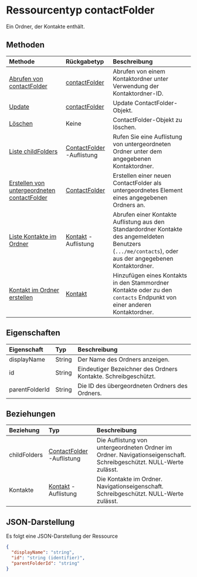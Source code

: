 # <a name="contactfolder-resource-type"></a>Ressourcentyp contactFolder

Ein Ordner, der Kontakte enthält.

## <a name="methods"></a>Methoden

| Methode       | Rückgabetyp  |Beschreibung|
|:---------------|:--------|:----------|
|[Abrufen von contactFolder](../api/contactfolder_get.md) | [contactFolder](contactfolder.md) |Abrufen von einem Kontaktordner unter Verwendung der Kontaktordner-ID.|
|[Update](../api/contactfolder_update.md) | [contactFolder](contactfolder.md) |Update ContactFolder-Objekt. |
|[Löschen](../api/contactfolder_delete.md) | Keine |ContactFolder-Objekt zu löschen. |
|[Liste childFolders](../api/contactfolder_list_childfolders.md) |[ContactFolder](contactfolder.md) -Auflistung| Rufen Sie eine Auflistung von untergeordneten Ordner unter dem angegebenen Kontaktordner.|
|[Erstellen von untergeordneten contactFolder](../api/contactfolder_post_childfolders.md) |[ContactFolder](contactfolder.md)| Erstellen einer neuen ContactFolder als untergeordnetes Element eines angegebenen Ordners an.|
|[Liste Kontakte im Ordner](../api/contactfolder_list_contacts.md) |[Kontakt](contact.md) -Auflistung| Abrufen einer Kontakte Auflistung aus den Standardordner Kontakte des angemeldeten Benutzers (`.../me/contacts`), oder aus der angegebenen Kontaktordner.|
|[Kontakt im Ordner erstellen](../api/contactfolder_post_contacts.md) |[Kontakt](contact.md)| Hinzufügen eines Kontakts in den Stammordner Kontakte oder zu den `contacts` Endpunkt von einer anderen Kontaktordner.|



## <a name="properties"></a>Eigenschaften
| Eigenschaft     | Typ   |Beschreibung|
|:---------------|:--------|:----------|
|displayName|String|Der Name des Ordners anzeigen.|
|id|String|Eindeutiger Bezeichner des Ordners Kontakte. Schreibgeschützt.|
|parentFolderId|String|Die ID des übergeordneten Ordners des Ordners.|

## <a name="relationships"></a>Beziehungen
| Beziehung | Typ   |Beschreibung|
|:---------------|:--------|:----------|
|childFolders|[ContactFolder](contactfolder.md) -Auflistung|Die Auflistung von untergeordneten Ordner im Ordner. Navigationseigenschaft. Schreibgeschützt. NULL-Werte zulässt.|
|Kontakte|[Kontakt](contact.md) -Auflistung|Die Kontakte im Ordner. Navigationseigenschaft. Schreibgeschützt. NULL-Werte zulässt.|


## <a name="json-representation"></a>JSON-Darstellung

Es folgt eine JSON-Darstellung der Ressource

<!-- {
  "blockType": "resource",
  "optionalProperties": [
    "childFolders",
    "contacts"
  ],
  "keyProperty": "id",
  "@odata.type": "microsoft.graph.contactFolder"
}-->

```json
{
  "displayName": "string",
  "id": "string (identifier)",
  "parentFolderId": "string"
}

```

<!-- uuid: 8fcb5dbc-d5aa-4681-8e31-b001d5168d79
2015-10-25 14:57:30 UTC -->
<!-- {
  "type": "#page.annotation",
  "description": "contactFolder resource",
  "keywords": "",
  "section": "documentation",
  "tocPath": ""
}-->
